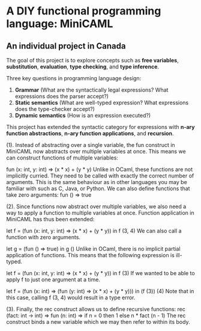 # A DIY functional programming language: MiniCAML
## An individual project in Canada

The goal of this project is to explore concepts such as **free variables**, **substitution**, **evaluation**, **type checking**, and **type inference**.

Three key questions in programming language design: 
1. **Grammar** (What are the syntactically legal expressions? What expressions does the parser accept?)
2. **Static semantics** (What are well-typed expression? What expressions does the type-checker accept?)
3. **Dynamic semantics** (How is an expression executed?)

This project has extended the syntactic category for expressions with **n-ary function abstractions**, **n-ary function applications**, and **recursion**. 

(1). Instead of abstracting over a single variable, the fun construct in MiniCAML now abstracts over multiple variables at once. This means we can construct functions of multiple variables:

fun (x: int, y: int) => (x * x) + (y * y) Unlike in OCaml, these functions are not implicitly curried. They need to be called with exactly the correct number of arguments. This is the same behaviour as in other languages you may be familiar with such as C, Java, or Python.
We can also define functions that take zero arguments: fun () => true

(2). Since functions now abstract over multiple variables, we also need a way to apply a function to multiple variables at once. Function application in MiniCAML has thus been extended:

let f = (fun (x: int, y: int) => (x * x) + (y * y)) in f (3, 4) We can also call a function with zero arguments.

let g = (fun () => true) in g () Unlike in OCaml, there is no implicit partial application of functions. This means that the following expression is ill-typed.

let f = (fun (x: int, y: int) => (x * x) + (y * y)) in f (3) If we wanted to be able to apply f to just one argument at a time.

let f = (fun (x: int) => (fun (y: int) => (x * x) + (y * y))) in (f (3)) (4) Note that in this case, calling f (3, 4) would result in a type error.

(3). Finally, the rec construct allows us to define recursive functions: rec (fact: int -> int) => fun (n: int) => if n = 0 then 1 else n * fact (n - 1) The rec construct binds a new variable which we may then refer to within its body.


